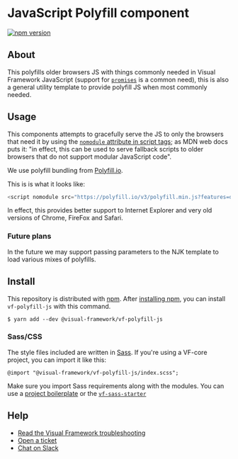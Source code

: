 # JavaScript Polyfill component

[![npm version](https://badge.fury.io/js/%40visual-framework%2Fvf-polyfill-js.svg)](https://badge.fury.io/js/%40visual-framework%2Fvf-polyfill-js)

## About

This polyfills older browsers JS with things commonly needed in Visual Framework JavaScript (support for [`promises`](https://caniuse.com/#search=promises) is a common need), this is also a general utility template to provide polyfill JS when most commonly needed.

## Usage

This components attempts to gracefully serve the JS to only the browsers that need it by using the [`nomodule` attribute in script tags](https://developer.mozilla.org/en-US/docs/Web/HTML/Element/script#Attributes); as MDN web docs puts it: "in effect, this can be used to serve fallback scripts to older browsers that do not support modular JavaScript code".

We use polyfill bundling from [Polyfill.io](https://cdn.polyfill.io/v3/url-builder/).

This is is what it looks like:

```js
<script nomodule src="https://polyfill.io/v3/polyfill.min.js?features=default"></script>
```

In effect, this provides better support to Internet Explorer and very old versions of Chrome, FireFox and Safari.

### Future plans

In the future we may support passing parameters to the NJK template to load various mixes of polyfills.

## Install

This repository is distributed with [npm](https://www.npmjs.com/). After [installing npm](https://nodejs.org/), you can install `vf-polyfill-js` with this command.

```
$ yarn add --dev @visual-framework/vf-polyfill-js
```

### Sass/CSS

The style files included are written in [Sass](https://sass-lang.com/). If you're using a VF-core project, you can import it like this:

```
@import "@visual-framework/vf-polyfill-js/index.scss";
```

Make sure you import Sass requirements along with the modules. You can use a [project boilerplate](https://visual-framework.github.io/vf-core/building/) or the [`vf-sass-starter`](https://visual-framework.github.io/vf-core/components/vf-sass-starter/)

## Help

- [Read the Visual Framework troubleshooting](https://visual-framework.github.io/vf-welcome/troubleshooting/)
- [Open a ticket](https://github.com/visual-framework/vf-core/issues)
- [Chat on Slack](https://join.slack.com/t/visual-framework/shared_invite/enQtNDAxNzY0NDg4NTY0LWFhMjEwNGY3ZTk3NWYxNWVjOWQ1ZWE4YjViZmY1YjBkMDQxMTNlNjQ0N2ZiMTQ1ZTZiMGM4NjU5Y2E0MjM3ZGQ)
